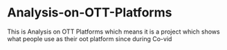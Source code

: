 # Analysis-on-OTT-Platforms
This is Analysis on OTT Platforms which means it is a project which shows what people use as their oot platform since during Co-vid
